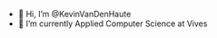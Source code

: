- 👋 Hi, I’m @KevinVanDenHaute
- 🌱 I’m currently Applied Computer Science at Vives

<!---
KevinVanDenHaute/KevinVanDenHaute is a ✨ special ✨ repository because its `README.md` (this file) appears on your GitHub profile.
You can click the Preview link to take a look at your changes.
--->
